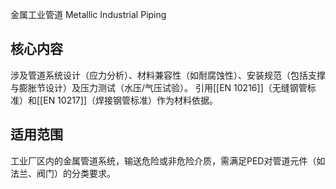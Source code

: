 金属工业管道
Metallic Industrial Piping

## 核心内容
涉及管道系统设计（应力分析）、材料兼容性（如耐腐蚀性）、安装规范（包括支撑与膨胀节设计）及压力测试（水压/气压试验）。
引用[[EN 10216]]（无缝钢管标准）和[[EN 10217]]（焊接钢管标准）作为材料依据。
​

## 适用范围
工业厂区内的金属管道系统，输送危险或非危险介质，需满足PED对管道元件（如法兰、阀门）的分类要求。